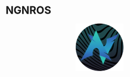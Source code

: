 # NGNROS

<p align="center">
<img src="https://github.com/AbderrahmaneTaha/NGNROS-packages/blob/418dfcf1ec1eefea7588f748a6d4f8c28b332b32/ngnros-artwork/wavelogo_circle.png" height="128" width="128" alt="NGNR OS">
</p>

